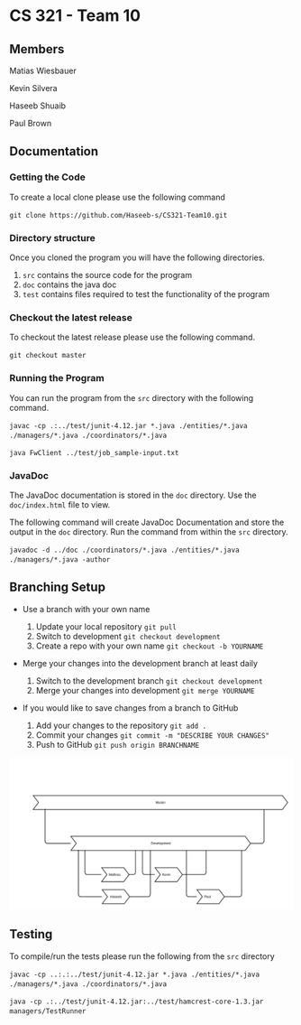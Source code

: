# CS 321 - Team 10

## Members
Matias Wiesbauer

Kevin Silvera

Haseeb Shuaib

Paul Brown

## Documentation

### Getting the Code
To create a local clone please use the following command

`git clone https://github.com/Haseeb-s/CS321-Team10.git`

### Directory structure
Once you cloned the program you will have the following directories.

1. `src` contains the source code for the program
2. `doc` contains the java doc
3. `test` contains files required to test the functionality of the program


### Checkout the latest release
To checkout the latest release please use the following command.

`git checkout master`

### Running the Program

You can run the program from the `src` directory with the following command.

`javac -cp .:../test/junit-4.12.jar *.java ./entities/*.java ./managers/*.java ./coordinators/*.java`

`java FwClient ../test/job_sample-input.txt`


### JavaDoc

The JavaDoc documentation is stored in the `doc` directory. Use the `doc/index.html` file to view.

The following command will create JavaDoc Documentation and store the output in the `doc` directory.
Run the command from within the `src` directory.

`javadoc -d ../doc ./coordinators/*.java ./entities/*.java ./managers/*.java -author`


## Branching Setup
- Use a branch with your own name
    1. Update your local repository `git pull`
    2. Switch to development `git checkout development`
    3. Create a repo with your own name `git checkout -b YOURNAME`

- Merge your changes into the development branch at least daily
    1. Switch to the development branch `git checkout development`
    2. Merge your changes into development `git merge YOURNAME`

- If you would like to save changes from a branch to GitHub
    1. Add your changes to the repository `git add .`
    2. Commit your changes `git commit -m "DESCRIBE YOUR CHANGES"`
    3. Push to GitHub `git push origin BRANCHNAME`


![Branching Setup](/doc/branching.png?raw=true "Branching Setup")

## Testing
To compile/run the tests please run the following from the `src` directory

`javac -cp ..:.:../test/junit-4.12.jar *.java ./entities/*.java ./managers/*.java ./coordinators/*.java`

`java -cp .:../test/junit-4.12.jar:../test/hamcrest-core-1.3.jar managers/TestRunner`




